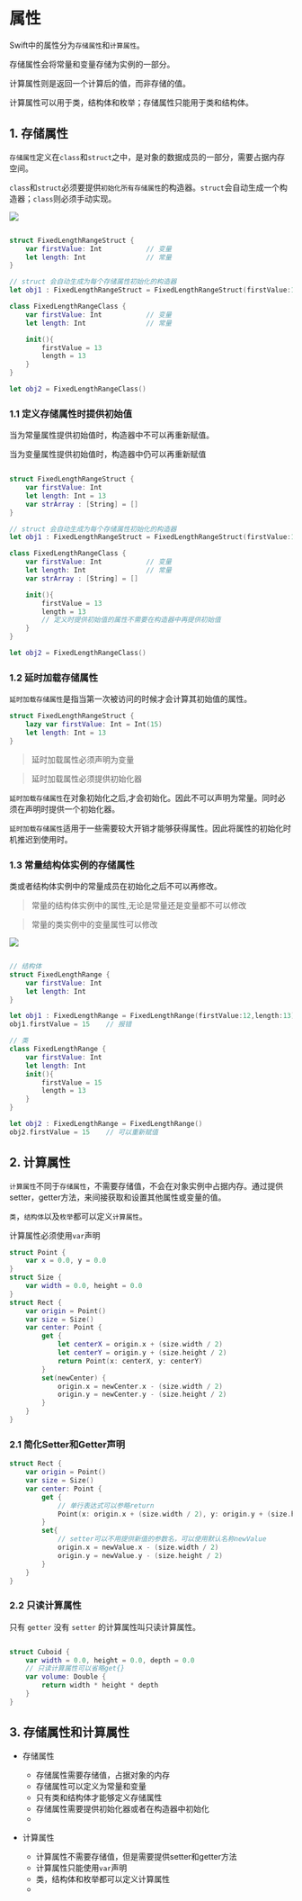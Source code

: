 # 属性

Swift中的属性分为`存储属性`和`计算属性`。

存储属性会将常量和变量存储为实例的一部分。

计算属性则是返回一个计算后的值，而非存储的值。

计算属性可以用于类，结构体和枚举；存储属性只能用于类和结构体。


## 1. 存储属性

`存储属性`定义在`class`和`struct`之中，是对象的数据成员的一部分，需要占据内存空间。

`class`和`struct`必须要提供`初始化所有存储属性`的构造器。`struct`会自动生成一个构造器；`class`则必须手动实现。

![](https://gitee.com/existorlive/exist-or-live-pic/raw/master/%E6%88%AA%E5%B1%8F2020-11-30%20%E4%B8%8A%E5%8D%8812.51.40.png)

```swift

struct FixedLengthRangeStruct {
    var firstValue: Int           // 变量
    let length: Int               // 常量
}

// struct 会自动生成为每个存储属性初始化的构造器
let obj1 : FixedLengthRangeStruct = FixedLengthRangeStruct(firstValue:12,length:12)

class FixedLengthRangeClass {
    var firstValue: Int           // 变量
    let length: Int               // 常量   

    init(){
        firstValue = 13
        length = 13
    }
}

let obj2 = FixedLengthRangeClass()  


```

### 1.1 定义存储属性时提供初始值

当为常量属性提供初始值时，构造器中不可以再重新赋值。

当为变量属性提供初始值时，构造器中仍可以再重新赋值

```swift

struct FixedLengthRangeStruct {
    var firstValue: Int 
    let length: Int = 13
    var strArray : [String] = []
}

// struct 会自动生成为每个存储属性初始化的构造器
let obj1 : FixedLengthRangeStruct = FixedLengthRangeStruct(firstValue:12)

class FixedLengthRangeClass {
    var firstValue: Int           // 变量
    let length: Int               // 常量   
    var strArray : [String] = []

    init(){
        firstValue = 13
        length = 13
        // 定义时提供初始值的属性不需要在构造器中再提供初始值
    }
}

let obj2 = FixedLengthRangeClass()  


```

### 1.2 延时加载存储属性

`延时加载存储属性`是指当第一次被访问的时候才会计算其初始值的属性。

```swift
struct FixedLengthRangeStruct {
    lazy var firstValue: Int = Int(15)
    let length: Int = 13
}
```
> 延时加载属性必须声明为变量

> 延时加载属性必须提供初始化器

`延时加载存储属性`在对象初始化之后,才会初始化。因此不可以声明为常量。同时必须在声明时提供一个初始化器。

`延时加载存储属性`适用于一些需要较大开销才能够获得属性。因此将属性的初始化时机推迟到使用时。

### 1.3 常量结构体实例的存储属性

类或者结构体实例中的常量成员在初始化之后不可以再修改。

> 常量的结构体实例中的属性,无论是常量还是变量都不可以修改

> 常量的类实例中的变量属性可以修改

![](https://gitee.com/existorlive/exist-or-live-pic/raw/master/%E6%88%AA%E5%B1%8F2020-11-30%20%E4%B8%8A%E5%8D%882.02.55.png)

```swift

// 结构体
struct FixedLengthRange {
    var firstValue: Int
    let length: Int
}

let obj1 : FixedLengthRange = FixedLengthRange(firstValue:12,length:13)
obj1.firstValue = 15    // 报错

// 类
class FixedLengthRange {
    var firstValue: Int
    let length: Int
    init(){
        firstValue = 15
        length = 13
    }
}

let obj2 : FixedLengthRange = FixedLengthRange()
obj2.firstValue = 15    // 可以重新赋值

```

## 2. 计算属性

`计算属性`不同于`存储属性`，不需要存储值，不会在对象实例中占据内存。通过提供setter，getter方法，来间接获取和设置其他属性或变量的值。

`类`，`结构体`以及`枚举`都可以定义`计算属性`。

计算属性必须使用`var`声明

```swift
struct Point {
    var x = 0.0, y = 0.0
}
struct Size {
    var width = 0.0, height = 0.0
}
struct Rect {
    var origin = Point()
    var size = Size()
    var center: Point {
        get {
            let centerX = origin.x + (size.width / 2)
            let centerY = origin.y + (size.height / 2)
            return Point(x: centerX, y: centerY)
        }
        set(newCenter) {
            origin.x = newCenter.x - (size.width / 2)
            origin.y = newCenter.y - (size.height / 2)
        }
    }
}
```

### 2.1 简化Setter和Getter声明

```swift
struct Rect {
    var origin = Point()
    var size = Size()
    var center: Point {
        get {
            // 单行表达式可以参略return 
            Point(x: origin.x + (size.width / 2), y: origin.y + (size.height / 2))
        }
        set{
            // setter可以不用提供新值的参数名，可以使用默认名称newValue
            origin.x = newValue.x - (size.width / 2)
            origin.y = newValue.y - (size.height / 2)
        }
    }
}

```

### 2.2 只读计算属性

只有 `getter` 没有 `setter` 的计算属性叫只读计算属性。

```swift 

struct Cuboid {
    var width = 0.0, height = 0.0, depth = 0.0
    // 只读计算属性可以省略get{}
    var volume: Double {
        return width * height * depth
    }
}
```



## 3. 存储属性和计算属性

- 存储属性
   
    - 存储属性需要存储值，占据对象的内存
    - 存储属性可以定义为常量和变量
    - 只有类和结构体才能够定义存储属性
    - 存储属性需要提供初始化器或者在构造器中初始化
  - 

- 计算属性

    - 计算属性不需要存储值，但是需要提供setter和getter方法
    - 计算属性只能使用`var`声明
    - 类，结构体和枚举都可以定义计算属性
    - 


